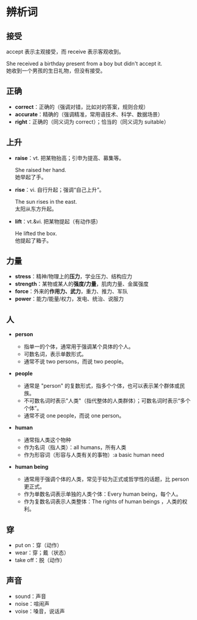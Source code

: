# 辨析词

## 接受

accept 表示主观接受，而 receive 表示客观收到。

She received a birthday present from a boy but didn't accept it.  
她收到一个男孩的生日礼物，但没有接受。

## 正确

- **correct**：正确的（强调对错，比如对的答案，规则合规）
- **accurate**：精确的（强调精准，常用语技术、科学、数据场景）
- **right**：正确的（同义词为 correct）；恰当的（同义词为 suitable）

## 上升

- **raise**：vt. 把某物抬高；引申为提高、募集等。

    She raised her hand.  
    她举起了手。

- **rise**：vi. 自行升起；强调“自己上升”。

    The sun rises in the east.  
    太阳从东方升起。

- **lift**：vt.&vi. 把某物提起（有动作感）

    He lifted the box.  
    他提起了箱子。

## 力量

- **stress**：精神/物理上的**压力**，学业压力、结构应力
- **strength**：某物或某人的**强度/力量**，肌肉力量、金属强度
- **force**：外来的**作用力、武力**，重力、推力、军队
- **power**：能力/能量/权力，发电、统治、说服力

## 人

- **person**
    - 指单一的个体，通常用于强调某个具体的个人。
    - 可数名词，表示单数形式。
    - 通常不说 two persons，而说 two people。
- **people**
    - 通常是 "person" 的复数形式，指多个个体，也可以表示某个群体或民族。
    - 不可数名词时表示"人类"（指代整体的人类群体）；可数名词时表示“多个个体”。
    - 通常不说 one people，而说 one person。

- **human**
    - 通常指人类这个物种
    - 作为名词（指人类）：all humans，所有人类
    - 作为形容词（形容与人类有关的事物）:a basic human need

- **human being**
    - 通常用于强调个体的人类，常见于较为正式或哲学性的话题，比 person 更正式。
    - 作为单数名词表示单独的人类个体：Every human being，每个人。
    - 作为复数名词表示人类整体：The rights of human beings ，人类的权利。

## 穿

- put on：穿（动作）
- wear：穿；戴（状态）
- take off：脱（动作）

## 声音

- sound：声音
- noise：喧闹声
- voise：嗓音，说话声